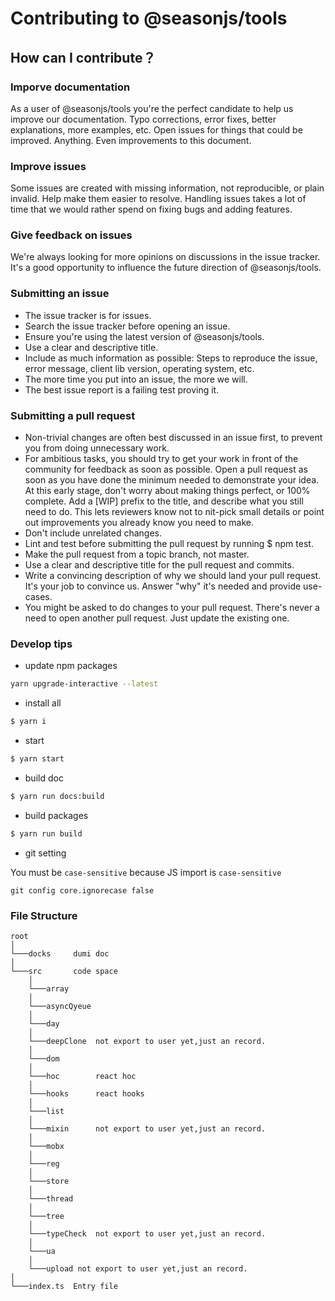 # Contributing to @seasonjs/tools

## How can I contribute？

### Imporve documentation

As a user of @seasonjs/tools you're the perfect candidate to help us improve our documentation. Typo corrections, error fixes, better explanations, more examples, etc. Open issues for things that could be improved. Anything. Even improvements to this document.

### Improve issues

Some issues are created with missing information, not reproducible, or plain invalid. Help make them easier to resolve. Handling issues takes a lot of time that we would rather spend on fixing bugs and adding features.

### Give feedback on issues

We're always looking for more opinions on discussions in the issue tracker. It's a good opportunity to influence the future direction of @seasonjs/tools.

### Submitting an issue

- The issue tracker is for issues.
- Search the issue tracker before opening an issue.
- Ensure you're using the latest version of @seasonjs/tools.
- Use a clear and descriptive title.
- Include as much information as possible: Steps to reproduce the issue, error message, client lib version, operating system, etc.
- The more time you put into an issue, the more we will.
- The best issue report is a failing test proving it.

### Submitting a pull request

- Non-trivial changes are often best discussed in an issue first, to prevent you from doing unnecessary work.
- For ambitious tasks, you should try to get your work in front of the community for feedback as soon as possible. Open a pull request as soon as you have done the minimum needed to demonstrate your idea. At this early stage, don't worry about making things perfect, or 100% complete. Add a [WIP] prefix to the title, and describe what you still need to do. This lets reviewers know not to nit-pick small details or point out improvements you already know you need to make.
- Don't include unrelated changes.
- Lint and test before submitting the pull request by running $ npm test.
- Make the pull request from a topic branch, not master.
- Use a clear and descriptive title for the pull request and commits.
- Write a convincing description of why we should land your pull request. It's your job to convince us. Answer "why" it's needed and provide use-cases.
- You might be asked to do changes to your pull request. There's never a need to open another pull request. Just update the existing one.

### Develop tips

- update npm packages

```bash
yarn upgrade-interactive --latest
```

- install all

```bash
$ yarn i
```

- start

```bash
$ yarn start
```

- build doc

```bash
$ yarn run docs:build
```

- build packages

```bash
$ yarn run build
```

- git setting

You must be `case-sensitive` because JS import is `case-sensitive`

```
git config core.ignorecase false
```

### File Structure

```
root
│
└───docks     dumi doc
│
└───src       code space
    │
    └───array
    │
    └───asyncQyeue
    │
    └───day
    │
    └───deepClone  not export to user yet,just an record.
    │
    └───dom
    │
    └───hoc        react hoc
    │
    └───hooks      react hooks
    │
    └───list
    │
    └───mixin      not export to user yet,just an record.
    │
    └───mobx
    │
    └───reg
    │
    └───store
    │
    └───thread
    │
    └───tree
    │
    └───typeCheck  not export to user yet,just an record.
    │
    └───ua
    │
    └───upload not export to user yet,just an record.
│
└───index.ts  Entry file
```
